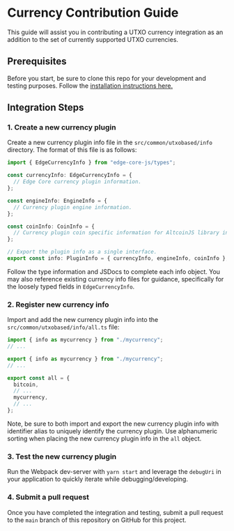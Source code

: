 # Currency Contribution Guide

This guide will assist you in contributing a UTXO currency integration as an
addition to the set of currently supported UTXO currencies.

## Prerequisites

Before you start, be sure to clone this repo for your development and testing
purposes. Follow the [installation instructions here.](../README.md)

## Integration Steps

### 1. Create a new currency plugin

Create a new currency plugin info file in the `src/common/utxobased/info`
directory. The format of this file is as follows:

```ts
import { EdgeCurrencyInfo } from "edge-core-js/types";

const currencyInfo: EdgeCurrencyInfo = {
  // Edge Core currency plugin information.
};

const engineInfo: EngineInfo = {
  // Currency plugin engine information.
};

const coinInfo: CoinInfo = {
  // Currency plugin coin specific information for AltcoinJS library interfacing.
};

// Export the plugin info as a single interface.
export const info: PluginInfo = { currencyInfo, engineInfo, coinInfo };
```

Follow the type information and JSDocs to complete each info object. You may
also reference existing currency info files for guidance, specifically for the
loosely typed fields in `EdgeCurrencyInfo`.

### 2. Register new currency info

Import and add the new currency plugin info into the `src/common/utxobased/info/all.ts`
file:

```ts
import { info as mycurrency } from "./mycurrency";
// ...

export { info as mycurrency } from "./mycurrency";
// ...

export const all = {
  bitcoin,
  // ...
  mycurrency,
  // ...
};
```

Note, be sure to both import and export the new currency plugin info with
identifier alias to uniquely identify the currency plugin. Use alphanumeric
sorting when placing the new currency plugin info in the `all` object.

### 3. Test the new currency plugin

Run the Webpack dev-server with `yarn start` and leverage the `debugUri` in
your application to quickly iterate while debugging/developing.

### 4. Submit a pull request

Once you have completed the integration and testing, submit a pull request to
the `main` branch of this repository on GitHub for this project.
